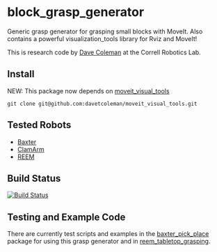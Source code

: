 block_grasp_generator
=====================

Generic grasp generator for grasping small blocks with MoveIt. Also contains a powerful visualization_tools library for Rviz and MoveIt!

This is research code by [Dave Coleman](http://davetcoleman.com) at the Correll Robotics Lab. 

## Install

NEW: This package now depends on [moveit_visual_tools](https://github.com/davetcoleman/moveit_visual_tools)

```
git clone git@github.com:davetcoleman/moveit_visual_tools.git
```

## Tested Robots

 - [Baxter](https://github.com/davetcoleman/baxter)
 - [ClamArm](https://github.com/davetcoleman/clam)
 - [REEM](http://wiki.ros.org/Robots/REEM)

## Build Status

[![Build Status](https://travis-ci.org/davetcoleman/block_grasp_generator.png?branch=hydro-devel)](https://travis-ci.org/davetcoleman/block_grasp_generator)

## Testing and Example Code

There are currently test scripts and examples in the [baxter_pick_place](https://github.com/davetcoleman/baxter/tree/hydro-devel/baxter_pick_place) package for using this grasp generator and in [reem_tabletop_grasping](https://github.com/pal-robotics/reem_tabletop_grasping).
